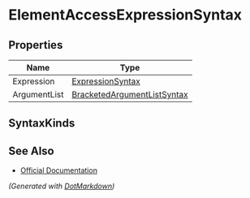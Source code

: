 # ElementAccessExpressionSyntax

## Properties

| Name         | Type                                                          |
| ------------ | ------------------------------------------------------------- |
| Expression   | [ExpressionSyntax](ExpressionSyntax.md)                       |
| ArgumentList | [BracketedArgumentListSyntax](BracketedArgumentListSyntax.md) |

## SyntaxKinds

## See Also

* [Official Documentation](https://docs.microsoft.com/en-us/dotnet/api/microsoft.codeanalysis.csharp.syntax.elementaccessexpressionsyntax)


*\(Generated with [DotMarkdown](http://github.com/JosefPihrt/DotMarkdown)\)*